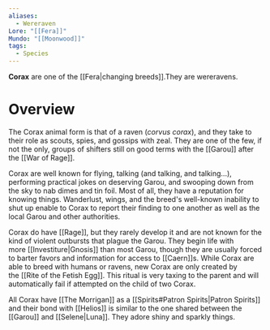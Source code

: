 ```yaml
---
aliases:
  - Wereraven
Lore: "[[Fera]]"
Mundo: "[[Moonwood]]"
tags:
  - Species
---
```

**Corax** are one of the [[Fera|changing breeds]].They are wereravens.
# Overview

The Corax animal form is that of a raven (_corvus corax_), and they take to their role as scouts, spies, and gossips with zeal. They are one of the few, if not the only, groups of shifters still on good terms with the [[Garou]] after the [[War of Rage]].

Corax are well known for flying, talking (and talking, and talking...), performing practical jokes on deserving Garou, and swooping down from the sky to nab dimes and tin foil. Most of all, they have a reputation for knowing things. Wanderlust, wings, and the breed's well-known inability to shut up enable to Corax to report their finding to one another as well as the local Garou and other authorities.

Corax do have [[Rage]], but they rarely develop it and are not known for the kind of violent outbursts that plague the Garou. They begin life with more [[Investiture|Gnosis]] than most Garou, though they are usually forced to barter favors and information for access to [[Caern]]s. While Corax are able to breed with humans or ravens, new Corax are only created by the [[Rite of the Fetish Egg]]. This ritual is very taxing to the parent and will automatically fail if attempted on the child of two Corax.

All Corax have [[The Morrigan]] as a [[Spirits#Patron Spirits|Patron Spirits]] and their bond with [[Helios]] is similar to the one shared between the [[Garou]] and [[Selene|Luna]]. They adore shiny and sparkly things.